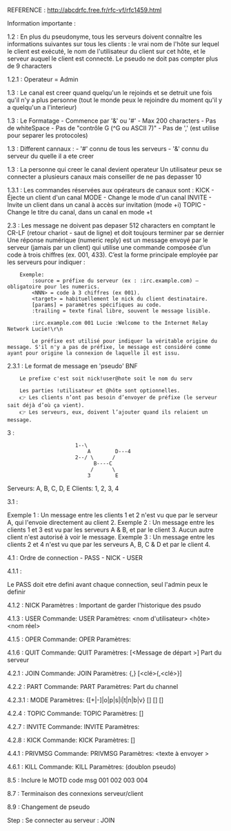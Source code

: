 REFERENCE : http://abcdrfc.free.fr/rfc-vf/rfc1459.html

Information importante :

1.2 : En plus du pseudonyme, tous les serveurs doivent connaître les informations suivantes sur tous les clients : le vrai nom de l'hôte sur lequel le client est exécuté, le nom de l'utilisateur du client sur cet hôte, et le serveur auquel le client est connecté. Le pseudo ne doit pas compter plus de 9 characters

1.2.1 : Operateur = Admin

1.3 : Le canal est creer quand quelqu'un le rejoinds et se detruit une fois qu'il n'y a plus personne (tout le monde peux le rejoindre du moment qu'il y a quelqu'un a l'interieur)

1.3 : Le Formatage	- Commence par '&' ou '#'
					- Max 200 characters
					- Pas de whiteSpace
					- Pas de "contrôle G (^G ou ASCII 7)"
					- Pas de ',' (est utilise pour separer les protocoles)

1.3 : Different cannaux :	- '#' connu de tous les serveurs
							- '&' connu du serveur du quelle il a ete creer

1.3 : La personne qui creer le canal devient operateur
	  Un utilisateur peux se connecter a plusieurs canaux mais conseiller de ne pas depasser 10

1.3.1 : Les commandes réservées aux opérateurs de canaux sont :
		KICK - Éjecte un client d'un canal
		MODE - Change le mode d'un canal
		INVITE - Invite un client dans un canal à accès sur invitation (mode +i)
		TOPIC - Change le titre du canal, dans un canal en mode +t

2.3 :	Les message ne doivent pas depaser 512 characters en comptant le CR-LF (retour chariot - saut de ligne) et doit toujours terminer par se dernier
		Une réponse numérique (numeric reply) est un message envoyé par le serveur (jamais par un client) qui utilise une commande composée d’un code à trois chiffres (ex. 001, 433).
		C’est la forme principale employée par les serveurs pour indiquer :

		Exemple:
			:source = préfixe du serveur (ex : :irc.example.com) — obligatoire pour les numerics.
			<NNN> = code à 3 chiffres (ex 001).
			<target> = habituellement le nick du client destinataire.
			[params] = paramètres spécifiques au code.
			:trailing = texte final libre, souvent le message lisible.

			:irc.example.com 001 Lucie :Welcome to the Internet Relay Network Lucie!\r\n

			Le préfixe est utilisé pour indiquer la véritable origine du message. S'il n'y a pas de préfixe, le message est considéré comme ayant pour origine la connexion de laquelle il est issu.

2.3.1 :	Le format de message en 'pseudo' BNF

		Le prefixe c'est soit nick!user@hote soit le nom du serv

		Les parties !utilisateur et @hôte sont optionnelles.
		👉 Les clients n’ont pas besoin d’envoyer de préfixe (le serveur sait déjà d’où ça vient).
		👉 Les serveurs, eux, doivent l’ajouter quand ils relaient un message.

3 :

 						  1--\
                              A        D---4
                          2--/ \      /
                                B----C
                               /      \
                              3        E
   Serveurs: A, B, C, D, E         Clients: 1, 2, 3, 4


3.1 :

Exemple 1 :
    Un message entre les clients 1 et 2 n'est vu que par le serveur A, qui l'envoie directement au client 2.
Exemple 2 :
    Un message entre les clients 1 et 3 est vu par les serveurs A & B, et par le client 3. Aucun autre client n'est autorisé à voir le message.
Exemple 3 :
    Un message entre les clients 2 et 4 n'est vu que par les serveurs A, B, C & D et par le client 4.

4.1 : Ordre de connection
	- PASS
	- NICK
	- USER

4.1.1 :

Le PASS doit etre defini avant chaque connection, seul l'admin peux le definir

4.1.2 : NICK
		Paramètres : <pseudonyme>
		Important de garder l'historique des psudo

4.1.3 : USER
		Commande: USER
		Paramètres: <nom d'utilisateur> <hôte> <nom de serveur> <nom réel> 

4.1.5 : OPER
		Commande: OPER
		Paramètres: <utilisateur> <mot de passe> 

4.1.6 : QUIT
		Commande: QUIT
		Paramètres: [<Message de départ >]      Part du serveur

4.2.1 : JOIN
		Commande: JOIN
		Paramètres: <canal>{,<canal>} [<clé>{,<clé>}] 

4.2.2 : PART
		Commande: PART
		Paramètres: <canal>						Part du channel

4.2.3.1 : MODE
		Paramètres: <canal> {[+|-]|o|p|s|i|t|n|b|v} [<limite>] [<utilisateur>] [<masque de bannissement >] 

4.2.4 : TOPIC
		Commande: TOPIC
		Paramètres: <canal> [<sujet>] 

4.2.7 : INVITE
		Commande: INVITE
		Paramètres: <pseudonyme> <canal> 

4.2.8 : KICK
		Commande: KICK
		Paramètres: <canal> <utilisateur> [<commentaire>]

4.4.1 : PRIVMSG
		Commande: PRIVMSG
		Paramètres: <destinataire> <texte à envoyer >

4.6.1 : KILL
		Commande: KILL
		Paramètres: <pseudonyme> <commentaire> 
		(doublon pseudo)

8.5 :	Inclure le MOTD code msg 001 002 003 004

8.7 :	Terminaison des connexions serveur/client

8.9 :	Changement de pseudo


Step	: Se connecter au serveur
		: JOIN